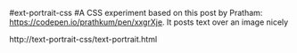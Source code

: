 #ext-portrait-css
#A CSS experiment based on this post by Pratham: https://codepen.io/prathkum/pen/xxgrXje. It posts text over an image nicely


http://text-portrait-css/text-portrait.html
